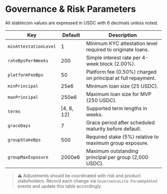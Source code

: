 # Governance & Risk Parameters

All stablecoin values are expressed in USDC with 6 decimals unless noted.

| Key | Default | Description |
| --- | --- | --- |
| `minAttestationLevel` | 1 | Minimum KYC attestation level required to originate loans. |
| `rateBpsPer4Weeks` | 200 | Simple interest rate per 4-week block (2.00%). |
| `platformFeeBps` | 50 | Platform fee (0.50%) charged on principal at full repayment. |
| `minPrincipal` | 25e6 | Minimum loan size (25 USDC). |
| `maxPrincipal` | 250e6 | Maximum loan size for MVP (250 USDC). |
| `terms` | [4, 8, 12] | Supported term lengths in weeks. |
| `graceDays` | 7 | Grace period after scheduled maturity before default. |
| `groupStakeBps` | 500 | Required stake (5%) relative to maximum group exposure. |
| `groupMaxExposure` | 2000e6 | Maximum outstanding principal per group (2,000 USDC). |

> ⚠️ Adjustments should be coordinated with risk and product stakeholders. Record each change via `GovernanceLite.ParamUpdated` events and update this table accordingly.
